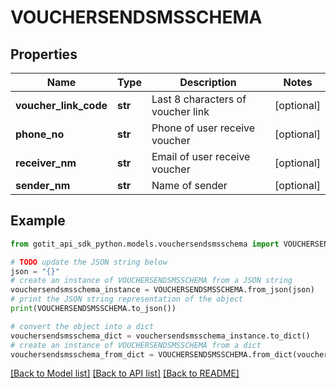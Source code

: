 # VOUCHERSENDSMSSCHEMA


## Properties

Name | Type | Description | Notes
------------ | ------------- | ------------- | -------------
**voucher_link_code** | **str** | Last 8 characters of voucher link | [optional] 
**phone_no** | **str** | Phone of user receive voucher | [optional] 
**receiver_nm** | **str** | Email of user receive voucher | [optional] 
**sender_nm** | **str** | Name of sender | [optional] 

## Example

```python
from gotit_api_sdk_python.models.vouchersendsmsschema import VOUCHERSENDSMSSCHEMA

# TODO update the JSON string below
json = "{}"
# create an instance of VOUCHERSENDSMSSCHEMA from a JSON string
vouchersendsmsschema_instance = VOUCHERSENDSMSSCHEMA.from_json(json)
# print the JSON string representation of the object
print(VOUCHERSENDSMSSCHEMA.to_json())

# convert the object into a dict
vouchersendsmsschema_dict = vouchersendsmsschema_instance.to_dict()
# create an instance of VOUCHERSENDSMSSCHEMA from a dict
vouchersendsmsschema_from_dict = VOUCHERSENDSMSSCHEMA.from_dict(vouchersendsmsschema_dict)
```
[[Back to Model list]](../README.md#documentation-for-models) [[Back to API list]](../README.md#documentation-for-api-endpoints) [[Back to README]](../README.md)


